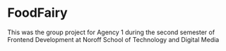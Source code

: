 # FoodFairy
This was the group project for Agency 1 during the second semester of Frontend Development at Noroff School of Technology and Digital Media
